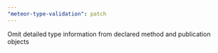 ```yaml
---
"meteor-type-validation": patch
---
```


Omit detailed type information from declared method and publication objects
